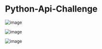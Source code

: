 # Python-Api-Challenge
![image](https://user-images.githubusercontent.com/99855092/165436723-762200bb-6407-4c78-b8f7-1f2400c1a812.png)



![image](https://user-images.githubusercontent.com/99855092/165436750-7b71f9e9-dadc-4204-8c90-b0d28ecbf999.png)





![image](https://user-images.githubusercontent.com/99855092/165436778-724ccfcd-c799-442d-937b-a43753b5338e.png)

